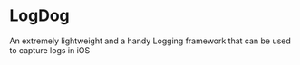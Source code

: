 # LogDog
An extremely lightweight and a handy Logging framework that can be used to capture logs in iOS

